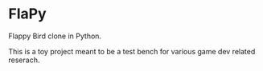 FlaPy
=====
Flappy Bird clone in Python.

This is a toy project meant to be a test bench for various game dev related
reserach.
